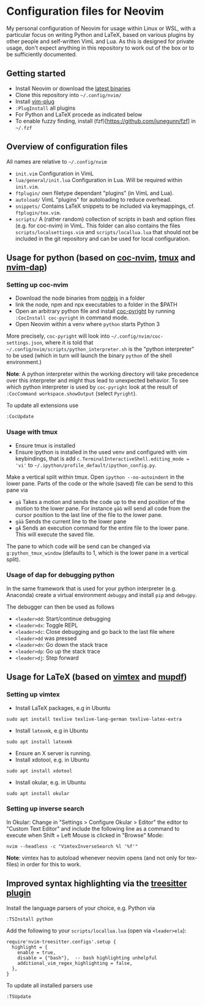 # Configuration files for Neovim

My personal configuration of Neovim for usage within Linux or WSL, with a particular focus on writing Python and LaTeX, based on various plugins by other people and self-written VimL and Lua.
As this is designed for private usage, don't expect anything in this repository to work out of the box or to be sufficiently documented. 

## Getting started

+ Install Neovim or download the [latest binaries](https://github.com/neovim/neovim/releases/)
+ Clone this repository into `~/.config/nvim/`
+ Install [vim-plug](https://github.com/junegunn/vim-plug)
+ `:PlugInstall` all plugins
+ For Python and LaTeX procede as indicated below
+ To enable fuzzy finding, install (fzf)[https://github.com/junegunn/fzf] in `~/.fzf`

## Overview of configuration files

All names are relative to `~/.config/nvim`

+  `init.vim` Configuration in VimL
+  `lua/general/init.lua` Configuration in Lua. Will be required within `init.vim`.
+  `ftplugin/` own filetype dependant "plugins" (in VimL and Lua).
+  `autoload/` VimL "plugins" for autoloading to reduce overhead.
+ `snippets/` Contains LaTeX snippets to be included via keymappings, cf. `ftplugin/tex.vim`.
+ `scripts/` A (rather random) collection of scripts in bash and option files (e.g. for coc-nvim) in VimL. This folder can also contains the files `scripts/localsettings.vim` and `scripts/locallua.lua` that should not be included in the git repository and can be used for local configuration.


## Usage for python (based on [coc-nvim](https://github.com/neoclide/coc.nvim), [tmux](https://wiki.ubuntuusers.de/tmux/) and [nvim-dap](https://github.com/mfussenegger/nvim-dap))

### Setting up coc-nvim

+ Download the node binaries from [nodejs](https://nodejs.org/en/download/) in a folder
+ link the node, npm and npx executables to a folder in the $PATH
+ Open an arbitrary python file and install [coc-pyright](https://github.com/fannheyward/coc-pyright) by running `:CocInstall coc-pyright` in command mode.
+ Open Neovim within a venv where `python` starts Python 3

More precisely, `coc-pyright` will look into `~/.config/nvim/coc-settings.json`, where it is told that `~/.config/nvim/scripts/python_interpreter.sh` is the "python interpreter" to be used (which in turn will launch the binary `python` of the shell environment.)

**Note**: A python interpreter within the working directory will take precedence over this interpreter and might thus lead to unexpected behavior. 
To see which python interpreter is used by `coc-pyright` look at the result of `:CocCommand workspace.showOutput` (select `Pyright`).

To update all extensions use

```
:CocUpdate
```

### Usage with tmux

+ Ensure tmux is installed
+ Ensure ipython is installed in the used venv and configured with vim keybindings, that is add `c.TerminalInteractiveShell.editing_mode = 'vi'` to `~/.ipython/profile_default/ipython_config.py`.

Make a vertical split within tmux. Open `ipython --no-autoindent` in the lower pane. Parts of the code or the whole (saved) file can be send to this pane via

+ `gä` Takes a motion and sends the code up to the end position of the motion to the lower pane.  For instance `gäG` will send all code from the cursor position to the last line of the file to the lower pane. 
+ `gää` Sends the current line to the lower pane
+ `gÄ` Sends an execution command for the entire file to the lower pane. This will execute the saved file.

The pane to which code will be send can be changed via `g:python_tmux_window` (defaults to 1, which is the lower pane in a vertical split). 

### Usage of dap for debugging python

In the same framework that is used for your python interpreter (e.g. Anaconda) create a virtual environment `debugpy` and install `pip` and `debugpy`. 

The debugger can then be used as follows

+ `<leader>dd`: Start/continue debugging
+ `<leader>dx`: Toggle REPL
+ `<leader>dc`: Close debugging and go back to the last file where `<leader>dd` was pressed
+ `<leader>dn`: Go down the stack trace
+ `<leader>dp`: Go up the stack trace
+ `<leader>dj`: Step forward

## Usage for LaTeX (based on [vimtex](https://github.com/lervag/vimtex) and [mupdf](https://mupdf.com/)) 

### Setting up vimtex
+ Install LaTeX packages, e.g in Ubuntu
```
sudo apt install texlive texlive-lang-german texlive-latex-extra 
```
+ Install `latexmk`, e.g in Ubuntu
```
sudo apt install latexmk
```
+ Ensure an X server is running.
+ Install xdotool, e.g. in Ubuntu
```
sudo apt install xdotool
```
+ Install okular, e.g. in Ubuntu
```
sudo apt install okular
```

### Setting up inverse search



In Okular: Change in "Settings > Configure Okular > Editor" the editor to "Custom Text Editor" and include the following line as a command to execute when Shift + Left Mouse is clicked in "Browse" Mode:

```
nvim --headless -c "VimtexInverseSearch %l '%f'"
```

**Note**: vimtex has to autoload whenever neovim opens (and not only for tex-files) in order for this to work.

## Improved syntax highlighting via the [treesitter plugin](https://github.com/nvim-treesitter/nvim-treesitter)

Install the language parsers of your choice, e.g. Python via

```
:TSInstall python
```

Add the following to your `scripts/locallua.lua` (open via `<leader>ela`):

```
require'nvim-treesitter.configs'.setup {
  highlight = {
    enable = true,
    disable = {"bash"},  -- bash highlighting unhelpful
    additional_vim_regex_highlighting = false,
  },
}
```
To update all installed parsers use

```
:TSUpdate
```


